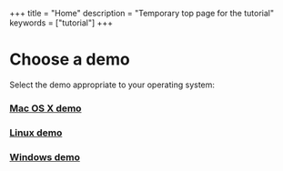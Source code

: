 +++
title = "Home"
description = "Temporary top page for the tutorial"
keywords = ["tutorial"]
+++

#  Choose a demo

Select the demo appropriate to your operating system:

### [Mac OS X demo](/mac/started)

### [Linux demo](/linux/started)

### [Windows demo](/windows/started)

